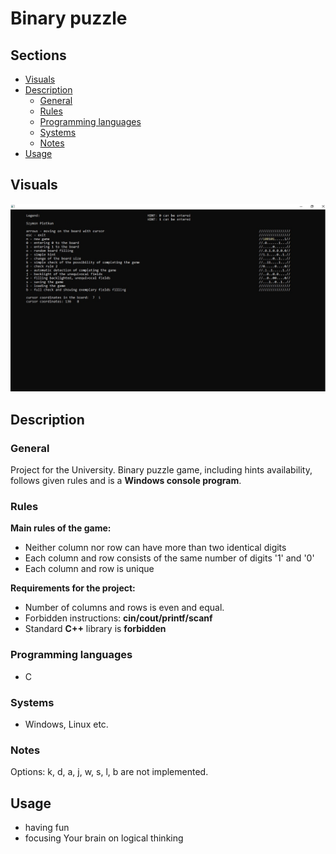 # Binary puzzle

## Sections

 -  [Visuals](#visuals)
 - [Description](#description)
	 - [General](#general)
	 - [Rules](#rules)
	 - [Programming languages](#programming-languages)
	 - [Systems](#systems)
	 - [Notes](#notes)
 - [Usage](#usage)
 
## Visuals

![Screenshot](docs/images/screenshot.jpg)

## Description

### General

Project for the University. Binary puzzle game, including hints availability, follows given rules and is a **Windows console program**. 

### Rules

**Main rules of the game:**

 - Neither column nor row can have more than two identical digits
 - Each column and row consists of the same number of digits '1' and '0'
 - Each column and row is unique

**Requirements for the project:**

 - Number of columns and rows is even and equal.
 - Forbidden instructions:  **cin/cout/printf/scanf**
 - Standard **C++** library is **forbidden**
 
### Programming languages

 - C
 
### Systems

 - Windows, Linux etc.
 
### Notes

Options: k, d, a, j, w, s, l, b are not implemented.

## Usage

 - having fun
 - focusing Your brain on logical thinking

